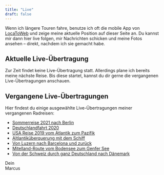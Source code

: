 ```yaml
---
title: "Live"
draft: false
---
```


Wenn ich längere Touren fahre, benutze ich oft die mobile App von [LocaToWeb](https://locatoweb.com/user/mcpringle) und zeige meine aktuelle Position auf dieser Seite an. Du kannst mir dann hier live folgen, mir Nachrichten schicken und meine Fotos ansehen – direkt, nachdem ich sie gemacht habe.

## Aktuelle Live-Übertragung

Zur Zeit findet keine Live-Übertragung statt. Allerdings plane ich bereits meine nächste Reise. Bis diese startet, kannst du dir gerne die vergangenen Live-Übertragungen anschauen.

## Vergangene Live-Übertragungen

Hier findest du einige ausgewählte Live-Übertragungen meiner vergangenen Radreisen:

- [Sommerreise 2021 nach Berlin](https://locatoweb.com/map/single/0639240810)
- [Deutschlandfahrt 2020](https://locatoweb.com/map/single/0642212258)
- [USA Reise 2019 vom Atlantik zum Pazifik](https://locatoweb.com/map/single/1238186268)
- [Altlantiküberquerung mit dem Schiff](https://locatoweb.com/map/single/1130185043)
- [Von Luzern nach Barcelona und zurück](https://locatoweb.com/map/single/0509174878)
- [Mitelland-Route vom Bodensee zum Genfer See](https://locatoweb.com/map/single/0716172140)
- [Von der Schweiz durch ganz Deutschland nach Dänemark](https://locatoweb.com/map/single/0634149103)

Dein  
Marcus
